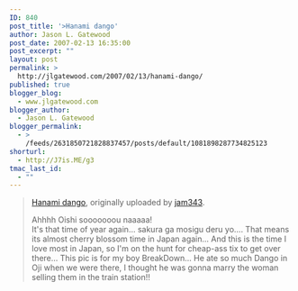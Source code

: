 ```yaml
---
ID: 840
post_title: '>Hanami dango'
author: Jason L. Gatewood
post_date: 2007-02-13 16:35:00
post_excerpt: ""
layout: post
permalink: >
  http://jlgatewood.com/2007/02/13/hanami-dango/
published: true
blogger_blog:
  - www.jlgatewood.com
blogger_author:
  - Jason L. Gatewood
blogger_permalink:
  - >
    /feeds/2631850721828837457/posts/default/1081898287734825123
shorturl:
  - http://J7is.ME/g3
tmac_last_id:
  - ""
---
```

><div>	<a href="http://www.flickr.com/photos/jam343/5870895/" title="photo sharing"><img src="http://www.jlgatewood.com/wp-content/uploads/2010/10/5870895_fdc80210f4.jpg" class="flickr-photo" alt="" /></a><br />	<span><a href="http://www.flickr.com/photos/jam343/5870895/">Hanami dango</a>, originally uploaded by <a href="http://www.flickr.com/people/jam343/">jam343</a>.</span></div>				<p>	Ahhhh  Oishi sooooooou naaaaa!      <br />It's that time of year again...   sakura ga mosigu deru yo....  That means its almost cherry blossom time in Japan again...  And this is the time I love most in Japan, so I'm on the hunt for cheap-ass tix to get over there...  This pic is for my boy BreakDown...  He ate so much Dango in Oji when we were there, I thought he was gonna marry the woman selling them in the train station!!</p>